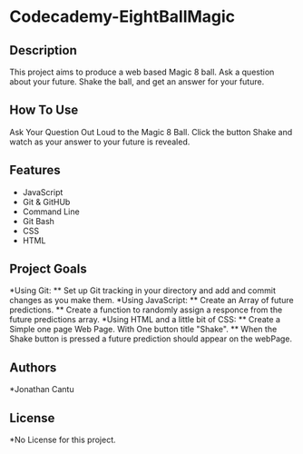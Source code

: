 # Codecademy-EightBallMagic
## Description
This project aims to produce a web based Magic 8 ball. Ask a question about your future. Shake the ball, and get an answer for your future.
## How To Use
Ask Your Question Out Loud to the Magic 8 Ball. Click the button Shake and watch as your answer to your future is revealed.
## Features
* JavaScript
* Git & GitHUb
* Command Line
* Git Bash
* CSS
* HTML

## Project Goals
*Using Git:
    ** Set up Git tracking in your directory and add and commit changes as you make them.
*Using JavaScript:
    ** Create an Array of future predictions.
    ** Create a function to randomly assign a responce from the future predictions array.
*Using HTML and a little bit of CSS:
    ** Create a Simple one page Web Page. With One button title "Shake".
    ** When the Shake button is pressed a future prediction should appear on the webPage.
## Authors
*Jonathan Cantu
## License
  *No License for this project. 
